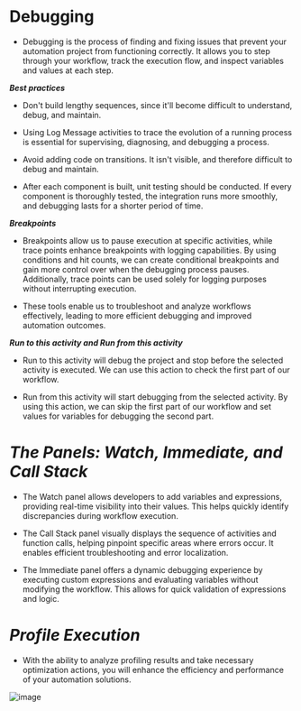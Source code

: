# Debugging 

- Debugging is the process of finding and fixing issues that prevent your automation project from functioning correctly. It allows you to step through your workflow, track the execution flow, and inspect variables and values at each step.

  

***Best practices***


- Don't build lengthy sequences, since it'll become difficult to understand, debug, and maintain.


- Using Log Message activities to trace the evolution of a running process is essential for supervising, diagnosing, and debugging a process.


- Avoid adding code on transitions. It isn't visible, and therefore difficult to debug and maintain.


- After each component is built, unit testing should be conducted. If every component is thoroughly tested, the integration runs more smoothly, and debugging lasts for a shorter period of time.




***Breakpoints*** 


- Breakpoints allow us to pause execution at specific activities, while trace points enhance breakpoints with logging capabilities. By using conditions and hit counts, we can create conditional breakpoints and gain more control over when the debugging process pauses. Additionally, trace points can be used solely for logging purposes without interrupting execution. 

- These tools enable us to troubleshoot and analyze workflows effectively, leading to more efficient debugging and improved automation outcomes. 



***Run to this activity and Run from this activity***

 

- Run to this activity will debug the project and stop before the selected activity is executed. We can use this action to check the first part of our workflow.

 

- Run from this activity will start debugging from the selected activity. By using this action, we can skip the first part of our workflow and set values for variables for debugging the second part.




 # ***The Panels: Watch, Immediate, and Call Stack***



- The Watch panel allows developers to add variables and expressions, providing real-time visibility into their values. This helps quickly identify discrepancies during workflow execution. 


- The Call Stack panel visually displays the sequence of activities and function calls, helping pinpoint specific areas where errors occur. It enables efficient troubleshooting and error localization. 


- The Immediate panel offers a dynamic debugging experience by executing custom expressions and evaluating variables without modifying the workflow. This allows for quick validation of expressions and logic. 


# ***Profile Execution***



- With the ability to analyze profiling results and take necessary optimization actions, you will enhance the efficiency and performance of your automation solutions.


![image](https://github.com/yaagmurss/AdvancedRPADeveloperCertificationTrainingNotes/assets/52479605/363f007d-029b-45cb-84b9-beeb816f9c0c)











